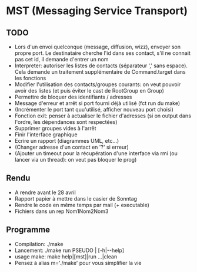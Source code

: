 MST (Messaging Service Transport)
=================================

TODO
----
 * Lors d'un envoi quelconque (message, diffusion, wizz), envoyer son propre port. Le destinataire cherche l'id dans ses contact, s'il ne connait pas cet id, il demande d'entrer un nom
 * Interpreter: autoriser les listes de contacts (séparateur ',' sans espace). Cela demande un traitement supplémentaire de Command.target dans les fonctions
 * Modifier l'utilisation des contacts/groupes courants: on veut pouvoir avoir des listes (et puis éviter le cast de RootGroup en Group)
 * Permettre de bloquer des identifiants / adresses
 * Message d'erreur et arrêt si port fourni déjà utilisé (fct run du make)
 * (Incrémenter le port tant quu'utilisé, afficher nouveau port choisi)
 * Fonction exit: penser à actualiser le fichier d'adresses (si on output dans l'ordre, les dépendances sont respectées) 
 * Supprimer groupes vides à l'arrêt
 * Finir l'interface graphique
 * Ecrire un rapport (diagrammes UML, etc...)
 * (Changer adresse d'un contact en '?' si erreur) 
 * (Ajouter un timeout pour la récupération d'une interface via rmi (ou lancer via un thread): on veut pas bloquer le prog)


Rendu
-----
 * A rendre avant le 28 avril
 * Rapport papier à mettre dans le casier de Sonntag
 * Rendre le code en même temps par mail (+ executable)
 * Fichiers dans un rep Nom1Nom2Nom3
 

Programme
---------
 * Compilation: ./make
 * Lancement: ./make run PSEUDO | [-h|--help]
 * usage make: make help|[mst]|run ...|clean
 * Pensez à alias m='./make' pour vous simplifier la vie
 
 

